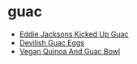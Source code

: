# guac

 * [Eddie Jacksons Kicked Up Guac](../index/e/eddie-jacksons-kicked-up-guac.json)
 * [Devilish Guac Eggs](../index/d/devilish-guac-eggs.json)
 * [Vegan Quinoa And Guac Bowl](../index/v/vegan-quinoa-and-guac-bowl.json)
